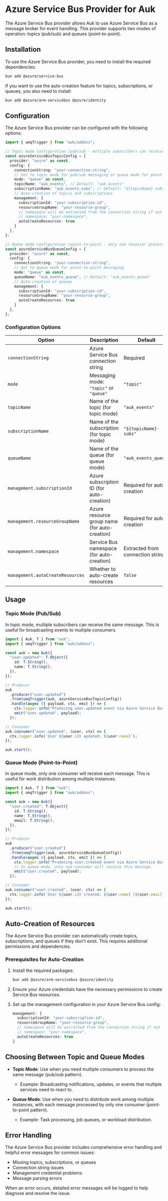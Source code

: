 # Azure Service Bus Provider for Auk

The Azure Service Bus provider allows Auk to use Azure Service Bus as a message broker for event handling. This provider supports two modes of operation: topics (pub/sub) and queues (point-to-point).

## Installation

To use the Azure Service Bus provider, you need to install the required dependencies:

```bash
bun add @azure/service-bus
```

If you want to use the auto-creation feature for topics, subscriptions, or queues, you also need to install:

```bash
bun add @azure/arm-servicebus @azure/identity
```

## Configuration

The Azure Service Bus provider can be configured with the following options:

```typescript
import { umqTrigger } from "auk/addons";

// Topic mode configuration (pub/sub - multiple subscribers can receive the same message)
const azureServiceBusTopicConfig = {
  provider: "azure" as const,
  config: {
    connectionString: "your-connection-string",
    // Set to topic mode for pub/sub messaging or queue mode for point-to-point messaging (default is topic)
    mode: "queue" as const,
    topicName: "auk_events", // Default: "auk_events"
    subscriptionName: "auk_events-subs", // Default: "${topicName}-subs"
    // Auto-creation of topics and subscriptions
    management: {
      subscriptionId: "your-subscription-id",
      resourceGroupName: "your-resource-group",
      // namespace will be extracted from the connection string if not provided
      // namespace: "your-namespace",
      autoCreateResources: true
    }
  },
};

// Queue mode configuration (point-to-point - only one receiver processes each message)
const azureServiceBusQueueConfig = {
  provider: "azure" as const,
  config: {
    connectionString: "your-connection-string",
    // Set to queue mode for point-to-point messaging
    mode: "queue" as const,
    queueName: "auk_events_queue", // Default: "auk_events_queue"
    // Auto-creation of queues
    management: {
      subscriptionId: "your-subscription-id",
      resourceGroupName: "your-resource-group",
      autoCreateResources: true
    }
  },
};
```

### Configuration Options

| Option | Description | Default |
|--------|-------------|--------|
| `connectionString` | Azure Service Bus connection string | Required |
| `mode` | Messaging mode: `"topic"` or `"queue"` | `"topic"` |
| `topicName` | Name of the topic (for topic mode) | `"auk_events"` |
| `subscriptionName` | Name of the subscription (for topic mode) | `"${topicName}-subs"` |
| `queueName` | Name of the queue (for queue mode) | `"auk_events_queue"` |
| `management.subscriptionId` | Azure subscription ID (for auto-creation) | Required for auto-creation |
| `management.resourceGroupName` | Azure resource group name (for auto-creation) | Required for auto-creation |
| `management.namespace` | Service Bus namespace (for auto-creation) | Extracted from connection string |
| `management.autoCreateResources` | Whether to auto-create resources | `false` |

## Usage

### Topic Mode (Pub/Sub)

In topic mode, multiple subscribers can receive the same message. This is useful for broadcasting events to multiple consumers.

```typescript
import { Auk, T } from "auk";
import { umqTrigger } from "auk/addons";

const auk = new Auk({
  "user.updated": T.Object({
    id: T.String(),
    name: T.String(),
  }),
});

// Producer
auk
  .producer("user.updated")
  .from(umqTrigger(auk, azureServiceBusTopicConfig))
  .handle(async ({ payload, ctx, emit }) => {
    ctx.logger.info("Producing user.updated event via Azure Service Bus Topic", payload);
    emit("user.updated", payload);
  });

// Consumer
auk.consumer("user.updated", (user, ctx) => {
  ctx.logger.info(`User ${user.id} updated: ${user.name}`);
});

auk.start();
```

### Queue Mode (Point-to-Point)

In queue mode, only one consumer will receive each message. This is useful for work distribution among multiple instances.

```typescript
import { Auk, T } from "auk";
import { umqTrigger } from "auk/addons";

const auk = new Auk({
  "user.created": T.Object({
    id: T.String(),
    name: T.String(),
    email: T.String(),
  }),
});

// Producer
auk
  .producer("user.created")
  .from(umqTrigger(auk, azureServiceBusQueueConfig))
  .handle(async ({ payload, ctx, emit }) => {
    ctx.logger.info("Producing user.created event via Azure Service Bus Queue", payload);
    // In queue mode, only one consumer will receive this message
    emit("user.created", payload);
  });

// Consumer
auk.consumer("user.created", (user, ctx) => {
  ctx.logger.info(`User ${user.id} created: ${user.name} (${user.email})`);
});

auk.start();
```

## Auto-Creation of Resources

The Azure Service Bus provider can automatically create topics, subscriptions, and queues if they don't exist. This requires additional permissions and dependencies.

### Prerequisites for Auto-Creation

1. Install the required packages:
   ```bash
   bun add @azure/arm-servicebus @azure/identity
   ```

2. Ensure your Azure credentials have the necessary permissions to create Service Bus resources.

3. Set up the management configuration in your Azure Service Bus config:
   ```typescript
   management: {
     subscriptionId: "your-subscription-id",
     resourceGroupName: "your-resource-group",
     // namespace will be extracted from the connection string if not provided
     // namespace: "your-namespace",
     autoCreateResources: true
   }
   ```

## Choosing Between Topic and Queue Modes

- **Topic Mode**: Use when you need multiple consumers to process the same message (pub/sub pattern).
  - Example: Broadcasting notifications, updates, or events that multiple services need to react to.

- **Queue Mode**: Use when you need to distribute work among multiple instances, with each message processed by only one consumer (point-to-point pattern).
  - Example: Task processing, job queues, or workload distribution.

## Error Handling

The Azure Service Bus provider includes comprehensive error handling and helpful error messages for common issues:

- Missing topics, subscriptions, or queues
- Connection string issues
- Management credential problems
- Message parsing errors

When an error occurs, detailed error messages will be logged to help diagnose and resolve the issue.